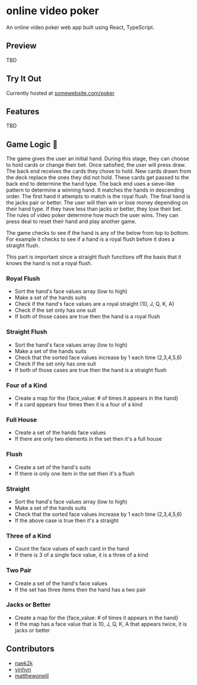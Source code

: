 # online video poker

An online video poker web app built using React, TypeScript.

## Preview

TBD

## Try It Out

Currently hosted at [somewebsite.com/poker](https://naek.ca)

## Features

TBD

## Game Logic 🎴

The game gives the user an initial hand. During this stage, they can choose to hold cards or change their bet. Once satisfied, the user will press draw. The back end receives the cards they chose to hold. New cards drawn from the deck replace the ones they did not hold. These cards get passed to the back end to determine the hand type. The back end uses a sieve-like pattern to determine a winning hand. It matches the hands in descending order. The first hand it attempts to match is the royal flush. The final hand is the jacks pair or better. The user will then win or lose money depending on their hand type. If they have less than jacks or better, they lose their bet. The rules of video poker determine how much the user wins. They can press deal to reset their hand and play another game.

The game checks to see if the hand is any of the below from top to bottom.
For example it checks to see if a hand is a royal flush before it does a straight flush.

This part is important since a straight flush functions off the basis that it knows the hand is not a royal flush.


### Royal Flush

- Sort the hand's face values array (low to high)
- Make a set of the hands suits
- Check if the hand's face values are a royal straight (10, J, Q, K, A)
- Check if the set only has one suit
- If both of those cases are true then the hand is a royal flush

### Straight Flush

- Sort the hand's face values array (low to high)
- Make a set of the hands suits
- Check that the sorted face values increase by 1 each time (2,3,4,5,6)
- Check if the set only has one suit
- If both of those cases are true then the hand is a straight flush

### Four of a Kind

- Create a map for the {face_value: # of times it appears in the hand}
- If a card appears four times then it is a four of a kind

### Full House

- Create a set of the hands face values
- If there are only two elements in the set then it's a full house

### Flush

- Create a set of the hand's suits
- If there is only one item in the set then it's a flush

### Straight

- Sort the hand's face values array (low to high)
- Make a set of the hands suits
- Check that the sorted face values increase by 1 each time (2,3,4,5,6)
- If the above case is true then it's a straight

### Three of a Kind

- Count the face values of each card in the hand
- If there is 3 of a single face value, it is a three of a kind

### Two Pair

- Create a set of the hand's face values
- If the set has three items then the hand has a two pair

### Jacks or Better

- Create a map for the {face_value: # of times it appears in the hand}
- If the map has a face value that is 10, J, Q, K, A that appears twice, it is jacks or better

## Contributors

- [naek2k](https://naek.ca)
- [vinhvn](https://vinhnguyen.ca)
- [matthewoneill](https://matthewoneill.ca)
